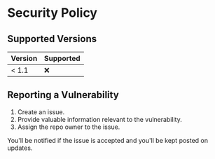 # Security Policy

## Supported Versions

| Version | Supported          |
| ------- | ------------------ |
| < 1.1   | :x:                |

## Reporting a Vulnerability

1. Create an issue.
2. Provide valuable information relevant to the vulnerability.
3. Assign the repo owner to the issue.

You'll be notified if the issue is accepted and you'll be kept posted on updates.
